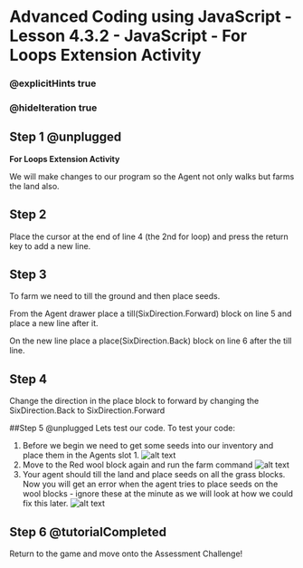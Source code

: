 # Advanced Coding using JavaScript - Lesson 4.3.2 - JavaScript - For Loops Extension Activity

### @explicitHints true
### @hideIteration true

## Step 1 @unplugged
**For Loops Extension Activity**

We will make changes to our program so the Agent not only walks but farms the land also.

## Step 2
Place the cursor at the end of line 4 (the 2nd for loop) and press the return key to add a new line.

## Step 3 
To farm we need to till the ground and then place seeds.

From the Agent drawer place a till(SixDirection.Forward) block on line 5 and place a new line after it.

On the new line place a place(SixDirection.Back) block on line 6 after the till line.

## Step 4 
Change the direction in the place block to forward by changing the SixDirection.Back to SixDirection.Forward

##Step 5 @unplugged
Lets test our code.
To test your code:
1. Before we begin we need to get some seeds into our inventory and place them in the Agents slot 1.
![alt text](https://advancedjs.codingcredentials.com/Lesson4/4.3.2/images/1.jpg?raw=true "Test")
2. Move to the Red wool block again and run the farm command
![alt text](https://advancedjs.codingcredentials.com/Lesson4/4.3.2/images/2.jpg?raw=true "Test")
3. Your agent should till the land and place seeds on all the grass blocks. Now you will get an error when the agent tries to place seeds on the wool blocks - ignore these at the minute as we will look at how we
could fix this later.
![alt text](https://advancedjs.codingcredentials.com/Lesson4/4.3.2/images/3.jpg?raw=true "Test")

## Step 6 @tutorialCompleted
Return to the game and move onto the Assessment Challenge!